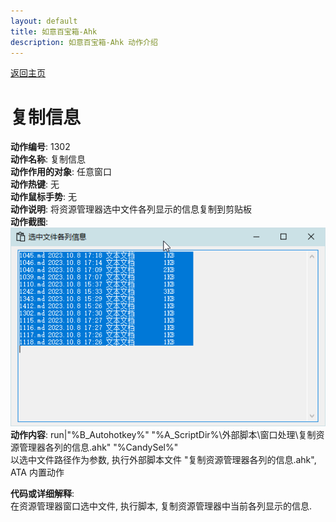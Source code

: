 ```yaml
---
layout: default
title: 如意百宝箱-Ahk
description: 如意百宝箱-Ahk 动作介绍
---
```

<link rel="stylesheet" href="../Actions/css/atom-one-light.min.css">
<script src="../Actions/js/highlight.min.js"></script>
<script>hljs.highlightAll();</script>

[返回主页](../index.md)

# [](#header-2) 复制信息

**动作编号**: 1302  
**动作名称**: 复制信息  
**动作作用的对象**: 任意窗口  
**动作热键**: 无  
**动作鼠标手势**: 无  
**动作说明**: 将资源管理器选中文件各列显示的信息复制到剪贴板  
**动作截图**:  
  ![创建软硬链接](img1/1302.png)  
**动作内容**: run|"%B_Autohotkey%" "%A_ScriptDir%\外部脚本\窗口处理\复制资源管理器各列的信息.ahk" "%CandySel%"  
以选中文件路径作为参数, 执行外部脚本文件 "复制资源管理器各列的信息.ahk", ATA 内置动作  

**代码或详细解释**:  
在资源管理器窗口选中文件, 执行脚本, 复制资源管理器中当前各列显示的信息.  